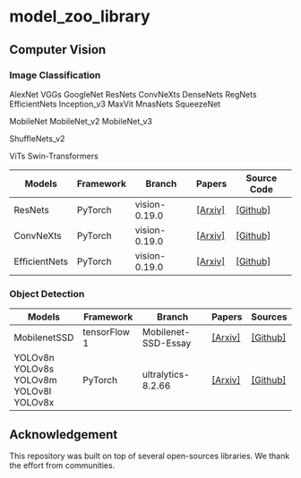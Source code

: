 # model_zoo_library

## Computer Vision
    

### Image Classification

AlexNet
VGGs
GoogleNet
ResNets
ConvNeXts
DenseNets
RegNets
EfficientNets
Inception_v3
MaxVit
MnasNets
SqueezeNet

MobileNet
MobileNet_v2
MobileNet_v3

ShuffleNets_v2

ViTs
Swin-Transformers





|       Models          |      Framework      |        Branch         |       Papers        |      Source Code    |
|  -------------------  | ------------------  | --------------------  | ------------------  | ------------------  |
|  ResNets              |    PyTorch          | vision-0.19.0         | [[Arxiv]](https://arxiv.org/abs/1512.03385)  | [[Github]](https://github.com/pytorch/vision)  |
|  ConvNeXts            |    PyTorch          | vision-0.19.0         |[[Arxiv]](https://arxiv.org/abs/1611.05431)   | [[Github]](https://github.com/pytorch/vision)  |
|  EfficientNets        |    PyTorch          | vision-0.19.0         | [[Arxiv]](https://arxiv.org/abs/1905.11946)  | [[Github]](https://github.com/pytorch/vision)  |



### Object Detection
|       Models          |      Framework      |        Branch         |       Papers        |      Sources        |
|  -------------------  | ------------------  | --------------------  | ------------------  | ------------------  |
|  MobilenetSSD         |    tensorFlow 1     | Mobilenet-SSD-Essay   | [[Arxiv]](https://arxiv.org/abs/1512.02325)  | [[Github]](https://github.com/bubbliiiing/Mobilenet-SSD-Essay/tree/master)  |
|  YOLOv8n <br>YOLOv8s <br>YOLOv8m <br>YOLOv8l <br>YOLOv8x  |    PyTorch          | ultralytics-8.2.66    | [[Arxiv]](https://arxiv.org/html/2406.10139v1#S4)  | [[Github]](https://github.com/ultralytics/ultralytics) |


## Acknowledgement
    
This repository was built on top of several open-sources libraries. We thank the effort from communities.
